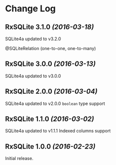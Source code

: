 Change Log
==========

RxSQLite 3.1.0 *(2016-03-18)*
-----------------------------

SQLite4a updated to v3.2.0

@SQLiteRelation (one-to-one, one-to-many)

RxSQLite 3.0.0 *(2016-03-13)*
-----------------------------

SQLite4a updated to v3.0.0

RxSQLite 2.0.0 *(2016-03-04)*
----------------------------

SQLite4a updated to v2.0.0
```boolean``` type support

RxSQLite 1.1.0 *(2016-03-02)*
----------------------------

SQLite4a updated to v1.1.1
Indexed columns support

RxSQLite 1.0.0 *(2016-02-23)*
----------------------------

Initial release.
